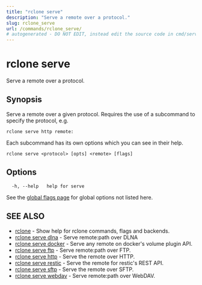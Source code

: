 ```yaml
---
title: "rclone serve"
description: "Serve a remote over a protocol."
slug: rclone_serve
url: /commands/rclone_serve/
# autogenerated - DO NOT EDIT, instead edit the source code in cmd/serve/ and as part of making a release run "make commanddocs"
---
```

# rclone serve

Serve a remote over a protocol.

## Synopsis

Serve a remote over a given protocol. Requires the use of a
subcommand to specify the protocol, e.g.

    rclone serve http remote:

Each subcommand has its own options which you can see in their help.


```
rclone serve <protocol> [opts] <remote> [flags]
```

## Options

```
  -h, --help   help for serve
```

See the [global flags page](/flags/) for global options not listed here.

## SEE ALSO

* [rclone](/commands/rclone/)	 - Show help for rclone commands, flags and backends.
* [rclone serve dlna](/commands/rclone_serve_dlna/)	 - Serve remote:path over DLNA
* [rclone serve docker](/commands/rclone_serve_docker/)	 - Serve any remote on docker's volume plugin API.
* [rclone serve ftp](/commands/rclone_serve_ftp/)	 - Serve remote:path over FTP.
* [rclone serve http](/commands/rclone_serve_http/)	 - Serve the remote over HTTP.
* [rclone serve restic](/commands/rclone_serve_restic/)	 - Serve the remote for restic's REST API.
* [rclone serve sftp](/commands/rclone_serve_sftp/)	 - Serve the remote over SFTP.
* [rclone serve webdav](/commands/rclone_serve_webdav/)	 - Serve remote:path over WebDAV.

